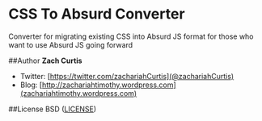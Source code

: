 CSS To Absurd Converter
======================

Converter for migrating existing CSS into Absurd JS format for those who want to use Absurd JS going forward

##Author
**Zach Curtis**
* Twitter: [https://twitter.com/zachariahCurtis](@zachariahCurtis)
* Blog: [http://zachariahtimothy.wordpress.com](zachariahtimothy.wordpress.com)

##License
BSD ([LICENSE](LICENSE))

